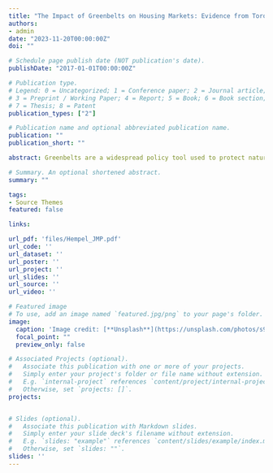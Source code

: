 ```yaml
---
title: "The Impact of Greenbelts on Housing Markets: Evidence from Toronto"
authors:
- admin
date: "2023-11-20T00:00:00Z"
doi: ""

# Schedule page publish date (NOT publication's date).
publishDate: "2017-01-01T00:00:00Z"

# Publication type.
# Legend: 0 = Uncategorized; 1 = Conference paper; 2 = Journal article;
# 3 = Preprint / Working Paper; 4 = Report; 5 = Book; 6 = Book section;
# 7 = Thesis; 8 = Patent
publication_types: ["2"]

# Publication name and optional abbreviated publication name.
publication: ""
publication_short: ""

abstract: Greenbelts are a widespread policy tool used to protect natural spaces from urban sprawl. With rising housing costs in many metropolitan areas, numerous questions have been raised about the impact of greenbelts on housing markets. Yet despite the intense policy debate, there is little empirical evidence to assess how greenbelts affect housing supply and prices across a metropolitan region. In this paper, I set out a new approach to estimate the impact of greenbelt policies on housing market outcomes and use it to evaluate the introduction of the world's largest contiguous greenbelt, which formed a protected zone around Toronto in the early 2000s. Using rich project-level data on housing developments, I first show that the Ontario Greenbelt affected housing development patterns, where restricted, developable census tracts saw less housing built relative to unrestricted tracts. Next, to quantify the effects across the metropolitan area, I build and estimate a model of housing supply and demand with heterogeneous supply elasticities at the census tract level. Using the model, I simulate the scenario in which no Greenbelt was implemented, finding that the Greenbelt led to a reduction in aggregate housing supply of almost 10,000 units and price increases of 4.1% for houses and 6.1% for condominiums; this corresponds to an increase in condo rent of $675 a year. Finally, I show that had the Greenbelt been paired with a small relaxation of zoning regulations within cities, these negative consequences from the Greenbelt would disappear, suggesting a viable alternative to developing greenbelts in the face of rising housing prices.

# Summary. An optional shortened abstract.
summary: ""

tags:
- Source Themes
featured: false

links:

url_pdf: 'files/Hempel_JMP.pdf'
url_code: ''
url_dataset: ''
url_poster: ''
url_project: ''
url_slides: ''
url_source: ''
url_video: ''

# Featured image
# To use, add an image named `featured.jpg/png` to your page's folder. 
image:
  caption: 'Image credit: [**Unsplash**](https://unsplash.com/photos/s9CC2SKySJM)'
  focal_point: ""
  preview_only: false

# Associated Projects (optional).
#   Associate this publication with one or more of your projects.
#   Simply enter your project's folder or file name without extension.
#   E.g. `internal-project` references `content/project/internal-project/index.md`.
#   Otherwise, set `projects: []`.
projects:


# Slides (optional).
#   Associate this publication with Markdown slides.
#   Simply enter your slide deck's filename without extension.
#   E.g. `slides: "example"` references `content/slides/example/index.md`.
#   Otherwise, set `slides: ""`.
slides: ''
---
```


